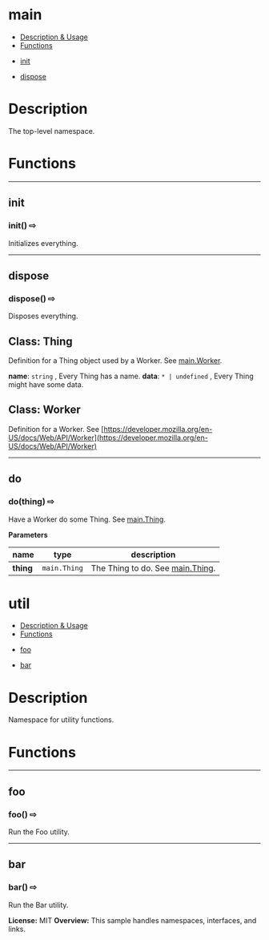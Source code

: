 # main

* [Description &amp; Usage](#description)
* [Functions](#functions)

 - [init](#init)

 - [dispose](#dispose)

# Description
The top-level namespace.




# Functions
***
## init
### init()  &#x21e8; 

Initializes everything.






***
## dispose
### dispose()  &#x21e8; 

Disposes everything.







## Class: Thing
Definition for a Thing object used by a Worker.  See [main.Worker](#main.worker).

**name**: `string` , Every Thing has a name.
**data**: `* | undefined` , Every Thing might have some data.
## Class: Worker
Definition for a Worker. See [https://developer.mozilla.org/en-US/docs/Web/API/Worker](https://developer.mozilla.org/en-US/docs/Web/API/Worker)

***
## do
### do(thing)  &#x21e8; 

Have a Worker do some Thing.  See [main.Thing](#main.thing).



**Parameters**

| name | type | description |
|------|------|-------------|
| **thing** | `main.Thing` | The Thing to do.  See [main.Thing](#main.thing). |



# util

* [Description &amp; Usage](#description)
* [Functions](#functions)

 - [foo](#foo)

 - [bar](#bar)

# Description
Namespace for utility functions.




# Functions
***
## foo
### foo()  &#x21e8; 

Run the Foo utility.






***
## bar
### bar()  &#x21e8; 

Run the Bar utility.











**License:** MIT 
**Overview:** This sample handles namespaces, interfaces, and links.

